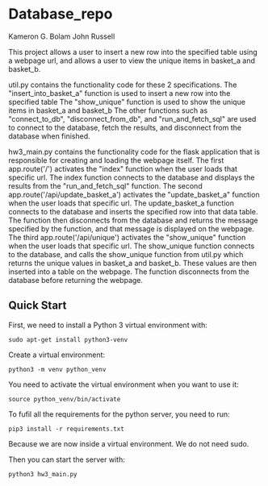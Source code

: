 # Database_repo
Kameron G. Bolam
John Russell

This project allows a user to insert a new row into the specified table using a webpage url, and allows a user to view the unique items in basket_a and basket_b.

util.py contains the functionality code for these 2 specifications.
    The "insert_into_basket_a" function is used to insert a new row into the specified table
    The "show_unique" function is used to show the unique items in basket_a and basket_b
    The other functions such as "connect_to_db", "disconnect_from_db", and "run_and_fetch_sql" are used to connect to the database, fetch the results, and disconnect from the database when finished.

hw3_main.py contains the functionality code for the flask application that is responsible for creating and loading the webpage itself.
    The first app.route('/') activates the "index" function when the user loads that specific url. The index function connects to the database and displays the results from the "run_and_fetch_sql" function.
    The second app.route('/api/update_basket_a') activates the "update_basket_a" function when the user loads that specific url. The update_basket_a function connects to the database and inserts the specified row into that data table. The function then disconnects from the database and returns the message specified by the function, and that message is displayed on the webpage.
    The third app.route('/api/unique') activates the "show_unique" function when the user loads that specific url. The show_unique function connects to the database, and calls the show_unique function from util.py which returns the unique values in basket_a and basket_b. These values are then inserted into a table on the webpage. The function disconnects from the database before returning the webpage.

## Quick Start
First, we need to install a Python 3 virtual environment with:
```
sudo apt-get install python3-venv
```

Create a virtual environment:
```
python3 -m venv python_venv
```

You need to activate the virtual environment when you want to use it:
```
source python_venv/bin/activate
```

To fufil all the requirements for the python server, you need to run:
```
pip3 install -r requirements.txt
```
Because we are now inside a virtual environment. We do not need sudo.

Then you can start the server with:
```
python3 hw3_main.py